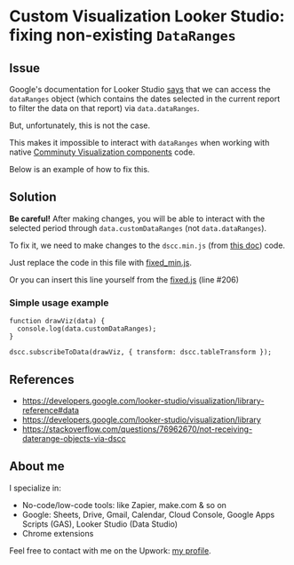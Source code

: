 # Custom Visualization Looker Studio: fixing non-existing `DataRanges`

## Issue
Google's documentation for Looker Studio [says](https://developers.google.com/looker-studio/visualization/library-reference#data) that we can access the `dataRanges` object (which contains the dates selected in the current report to filter the data on that report) via `data.dataRanges`.

But, unfortunately, this is not the case.

This makes it impossible to interact with `dataRanges` when working with native [Comminuty Visualization components](https://developers.google.com/looker-studio/visualization) code.

Below is an example of how to fix this.

## Solution

**Be careful!** 
After making changes, you will be able to interact with the selected period through `data.customDataRanges` (not `data.dataRanges`).

To fix it, we need to make changes to the `dscc.min.js` (from [this doc](https://developers.google.com/looker-studio/visualization/library)) code.

Just replace the code in this file with [fixed_min.js](https://github.com/aryzhkin/google-looker-studio-custom-visualization-dateranges/blob/5c4920f86f94697588a21f735b8212096cff0eff/fixed_min.js).

Or you can insert this line yourself from the [fixed.js](https://github.com/aryzhkin/google-looker-studio-custom-visualization-dateranges/blob/5c4920f86f94697588a21f735b8212096cff0eff/fixed_unminified.js#L206) (line #206)

### Simple usage example
```
function drawViz(data) {
  console.log(data.customDataRanges);
}

dscc.subscribeToData(drawViz, { transform: dscc.tableTransform });
```

## References
- https://developers.google.com/looker-studio/visualization/library-reference#data
- https://developers.google.com/looker-studio/visualization/library
- https://stackoverflow.com/questions/76962670/not-receiving-daterange-objects-via-dscc

## About me
I specialize in:
- No-code/low-code tools: like Zapier, make.com & so on
- Google: Sheets, Drive, Gmail, Calendar, Cloud Console, Google Apps Scripts (GAS), Looker Studio (Data Studio)
- Chrome extensions

Feel free to contact with me on the Upwork: [my profile](https://www.upwork.com/fl/~01c9651f77aea190cf).